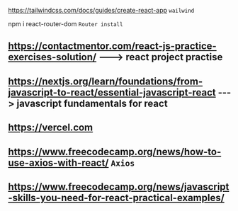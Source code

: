 https://tailwindcss.com/docs/guides/create-react-app  `wailwind`

npm i react-router-dom   `Router install`

## https://contactmentor.com/react-js-practice-exercises-solution/            ---> react project practise 
## https://nextjs.org/learn/foundations/from-javascript-to-react/essential-javascript-react        ---> javascript fundamentals for react
##  https://vercel.com
## https://www.freecodecamp.org/news/how-to-use-axios-with-react/  `Axios`

## https://www.freecodecamp.org/news/javascript-skills-you-need-for-react-practical-examples/
